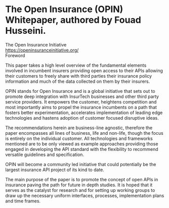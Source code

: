 # The Open Insurance (OPIN) Whitepaper, authored by Fouad Husseini.
The Open Insurance Initiative </br>
https://openinsuranceinitiative.org/
</br>
<span>Foreword</span>
<p>This paper takes a high level overview of the fundamental elements involved in incumbent insurers providing open access to their APIs allowing their customers to freely share with third parties their insurance policy information and much of the data collected on them by their insurers.</p>
<p>OPIN stands for Open Insurance and is a global initiative that sets out to promote deep integration with InsurTech  businesses and other third party service providers. It empowers the customer, heightens competition and most importantly aims to propel the insurance incumbents on a path that fosters better experimentation, accelerates implementation of leading edge technologies and hastens adoption of customer focused disruptive ideas. </p>
<p>The recommendations herein are business-line agnostic, therefore the paper encompasses all lines of business, life and non-life, though the focus is entirely on the individual customer. All technologies and frameworks mentioned are to be only viewed as example approaches providing those engaged in developing the API standard with the flexibility to recommend versatile guidelines and specification.</p>
<p>OPIN will become a community led initiative that could potentially be the largest insurance API project of its kind to date.</p>
<p>The main purpose of the paper is to promote the concept of open APIs in insurance paving the path for future in depth studies. It is hoped that it serves as the catalyst for research and for setting up working groups to draw up the necessary uniform interfaces, processes, implementation plans and time frames.
</p>
